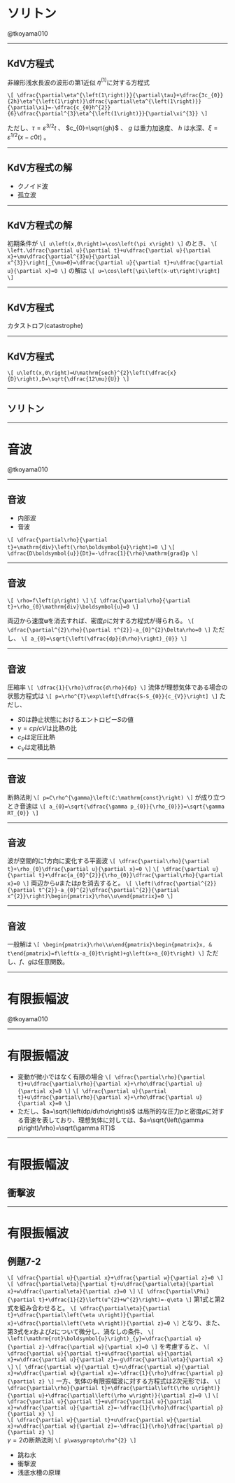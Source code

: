 # ソリトン

@tkoyama010

---
## KdV方程式

非線形浅水長波の波形の第1近似 $\eta^{\left(1\right)}$に対する方程式

`\[
\dfrac{\partial\eta^{\left(1\right)}}{\partial\tau}+\dfrac{3c_{0}}{2h}\eta^{\left(1\right)}\dfrac{\partial\eta^{\left(1\right)}}{\partial\xi}=-\dfrac{c_{0}h^{2}}{6}\dfrac{\partial^{3}\eta^{\left(1\right)}}{\partial\xi^{3}}
\]`

ただし、$\tau=\varepsilon^{3/2}t$ 、 $c_{0}=\sqrt{gh}$ 、 $g$ は重力加速度、 $h$ は水深、$\xi=\varepsilon^{1/2}\left(x-c0t\right)$ 。

---
## KdV方程式の解

- クノイド波
- 孤立波

---
## KdV方程式の解

初期条件が
`\[
u\left(x,0\right)=\cos\left(\pi x\right)
\]`
のとき、
`\[
\left.\dfrac{\partial u}{\partial t}+u\dfrac{\partial u}{\partial x}+\mu\dfrac{\partial^{3}u}{\partial x^{3}}\right|_{\mu=0}=\dfrac{\partial u}{\partial t}+u\dfrac{\partial u}{\partial x}=0
\]`
の解は
`\[
u=\cos\left[\pi\left(x-ut\right)\right]
\]`

---
## KdV方程式

カタストロフ(catastrophe)

---
## KdV方程式

`\[
u\left(x,0\right)=U\mathrm{sech}^{2}\left(\dfrac{x}{D}\right),D=\sqrt{\dfrac{12\mu}{U}}
\]`

---
## ソリトン

---
# 音波

@tkoyama010

---
## 音波

- 内部波
- 音波

`\[
\dfrac{\partial\rho}{\partial t}+\mathrm{div}\left(\rho\boldsymbol{u}\right)=0
\]`
`\[
\dfrac{D\boldsymbol{u}}{Dt}=-\dfrac{1}{\rho}\mathrm{grad}p
\]`

---
## 音波

`\[
\rho=f\left(p\right)
\]`
`\[
\dfrac{\partial\rho}{\partial t}+\rho_{0}\mathrm{div}\boldsymbol{u}=0
\]`

両辺から速度$\boldsymbol{u}$を消去すれば、密度$\rho$に対する方程式が得られる。
`\[
\dfrac{\partial^{2}\rho}{\partial t^{2}}-a_{0}^{2}\Delta\rho=0
\]`
ただし、
`\[
a_{0}=\sqrt{\left(\dfrac{dp}{d\rho}\right)_{0}}
\]`

---
## 音波

圧縮率
`\[
\dfrac{1}{\rho}\dfrac{d\rho}{dp}
\]`
流体が理想気体である場合の状態方程式は
`\[
p=\rho^{T}\exp\left[\dfrac{S-S_{0}}{c_{V}}\right]
\]`
ただし、
- $S0$は静止状態におけるエントロピー$S$の値
- $\gamma=cp/cV$は比熱の比
- $c_{P}$は定圧比熱
- $c_{V}$は定積比熱

---
## 音波

断熱法則
`\[
p=C\rho^{\gamma}\left(C:\mathrm{const}\right)
\]`
が成り立つとき音速は
`\[
a_{0}=\sqrt{\dfrac{\gamma p_{0}}{\rho_{0}}}=\sqrt{\gamma RT_{0}}
\]`

---
## 音波

波が空間的に1方向に変化する平面波
`\[
\dfrac{\partial\rho}{\partial t}+\rho_{0}\dfrac{\partial u}{\partial x}=0
\]`
`\[
\dfrac{\partial u}{\partial t}+\dfrac{a_{0}^{2}}{\rho_{0}}\dfrac{\partial\rho}{\partial x}=0
\]`
両辺から$u$または$p$を消去すると。
`\[
\left(\dfrac{\partial^{2}}{\partial t^{2}}-a_{0}^{2}\dfrac{\partial^{2}}{\partial x^{2}}\right)\begin{pmatrix}\rho\\u\end{pmatrix}=0
\]`

---
## 音波

一般解は
`\[
\begin{pmatrix}\rho\\u\end{pmatrix}\begin{pmatrix}x, & t\end{pmatrix}=f\left(x-a_{0}t\right)+g\left(x+a_{0}t\right)
\]`
ただし、$f$、$g$は任意関数。

---
# 有限振幅波

@tkoyama010

---
# 有限振幅波

- 変動が微小ではなく有限の場合
`\[
\dfrac{\partial\rho}{\partial t}+u\dfrac{\partial\rho}{\partial x}+\rho\dfrac{\partial u}{\partial x}=0
\]`
`\[
\dfrac{\partial u}{\partial t}+u\dfrac{\partial\rho}{\partial x}+\rho\dfrac{\partial u}{\partial x}=0
\]`
- ただし、$a=\sqrt{\left(dp/d\rho\right)s}$ は局所的な圧力$p$と密度$\rho$に対する音速を表しており、理想気体に対しては、$a=\sqrt{\left(\gamma p\right)/\rho}=\sqrt{\gamma RT}$

---
# 有限振幅波

## 衝撃波

---
# 有限振幅波

## 例題7-2

`\[
\dfrac{\partial u}{\partial x}+\dfrac{\partial w}{\partial z}=0
\]`
`\[
\dfrac{\partial\eta}{\partial t}+u\dfrac{\partial\eta}{\partial x}+w\dfrac{\partial\eta}{\partial z}=0
\]`
`\[
\dfrac{\partial\Phi}{\partial t}+\dfrac{1}{2}\left(u^{2}+w^{2}\right)=-q\eta
\]`
第1式と第2式を組み合わせると。
`\[
\dfrac{\partial\eta}{\partial t}+\dfrac{\partial\left(\eta u\right)}{\partial x}+\dfrac{\partial\left(\eta w\right)}{\partial z}=0
\]`
となり、また、第3式を$x$および$z$について微分し、渦なしの条件、
`\[
\left(\mathrm{rot}\boldsymbol{u}\right)_{y}=\dfrac{\partial u}{\partial z}-\dfrac{\partial w}{\partial x}=0
\]`
を考慮すると、
`\[
\dfrac{\partial u}{\partial t}+u\dfrac{\partial u}{\partial x}+w\dfrac{\partial u}{\partial z}=-g\dfrac{\partial\eta}{\partial x}
\]`
`\[
\dfrac{\partial w}{\partial t}+u\dfrac{\partial w}{\partial x}+w\dfrac{\partial w}{\partial x}=-\dfrac{1}{\rho}\dfrac{\partial p}{\partial z}
\]`
一方、気体の有限振幅波に対する方程式は2次元形では、
`\[
\dfrac{\partial\rho}{\partial t}+\dfrac{\partial\left(\rho u\right)}{\partial u}+\dfrac{\partial\left(\rho w\right)}{\partial z}=0
\]`
`\[
\dfrac{\partial u}{\partial t}+u\dfrac{\partial u}{\partial x}+w\dfrac{\partial u}{\partial z}=-\dfrac{1}{\rho}\dfrac{\partial p}{\partial x}
\]`  
`\[
\dfrac{\partial w}{\partial t}+u\dfrac{\partial w}{\partial x}+w\dfrac{\partial w}{\partial z}=-\dfrac{1}{\rho}\dfrac{\partial p}{\partial z}
\]`  
$\gamma = 2$の断熱法則
`\[
p\wasypropto\rho^{2}
\]` 
- 跳ね水
- 衝撃波
- 浅底水槽の原理
